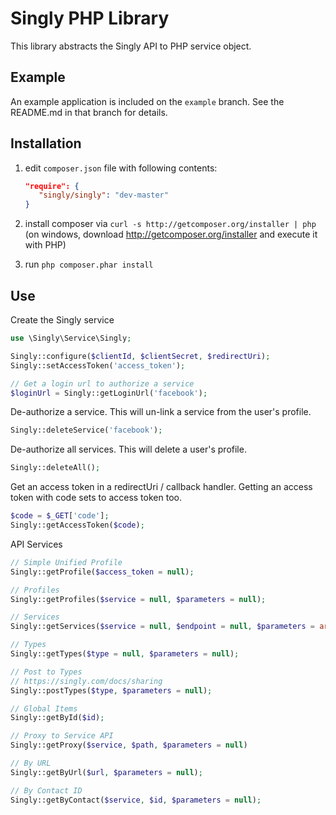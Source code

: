 Singly PHP Library
===============================
This library abstracts the Singly API to PHP service object.  

Example 
-------
An example application is included on the ```example``` branch.  See the README.md in that branch for details.

Installation
------------
  1. edit `composer.json` file with following contents:

     ```json
     "require": {
        "singly/singly": "dev-master"
     }
     ```
  2. install composer via `curl -s http://getcomposer.org/installer | php` (on windows, download
     http://getcomposer.org/installer and execute it with PHP)
  3. run `php composer.phar install`

Use
---
Create the Singly service
```php
use \Singly\Service\Singly;

Singly::configure($clientId, $clientSecret, $redirectUri);
Singly::setAccessToken('access_token');

// Get a login url to authorize a service
$loginUrl = Singly::getLoginUrl('facebook');
```

De-authorize a service.  This will un-link a service from the user's profile.
```php
Singly::deleteService('facebook');
```

De-authorize all services.  This will delete a user's profile.
```php
Singly::deleteAll();
```

Get an access token in a redirectUri / callback handler.
Getting an access token with code sets to access token too.
```php
$code = $_GET['code'];
Singly::getAccessToken($code);
```

API Services
```php
// Simple Unified Profile
Singly::getProfile($access_token = null);

// Profiles
Singly::getProfiles($service = null, $parameters = null);

// Services
Singly::getServices($service = null, $endpoint = null, $parameters = array());

// Types
Singly::getTypes($type = null, $parameters = null);

// Post to Types
// https://singly.com/docs/sharing
Singly::postTypes($type, $parameters = null);

// Global Items
Singly::getById($id);

// Proxy to Service API
Singly::getProxy($service, $path, $parameters = null)

// By URL
Singly::getByUrl($url, $parameters = null);

// By Contact ID
Singly::getByContact($service, $id, $parameters = null);
```
